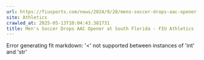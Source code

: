 ```yaml
---
url: https://fiusports.com/news/2024/9/20/mens-soccer-drops-aac-opener-at-south-florida-friday-night.aspx
site: Athletics
crawled_at: 2025-05-13T10:04:43.381731
title: Men's Soccer Drops AAC Opener at South Florida - FIU Athletics
---
```


Error generating fit markdown: '<' not supported between instances of 'int' and 'str'